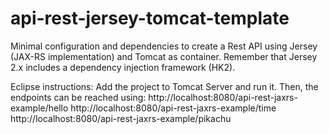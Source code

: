 # api-rest-jersey-tomcat-template
Minimal configuration and dependencies to create a Rest API using Jersey (JAX-RS implementation) and Tomcat as container. Remember that Jersey 2.x includes a dependency injection framework (HK2).

Eclipse instructions: Add the project to Tomcat Server and run it. Then, the endpoints can be reached using: 
http://localhost:8080/api-rest-jaxrs-example/hello
http://localhost:8080/api-rest-jaxrs-example/time
http://localhost:8080/api-rest-jaxrs-example/pikachu

